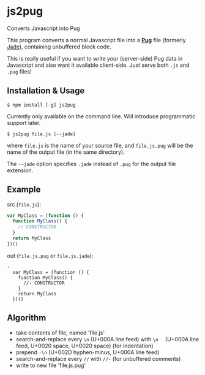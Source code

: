 # js2pug
Converts Javascript into Pug

This program converts a normal Javascript file into
a [**Pug**](https://github.com/pugjs/pug) file
(formerly [Jade](http://jade-lang.com/)),
containing unbuffered block code.

This is really useful if you want to write your (server-side) Pug data in Javascript
and also want it available client-side. Just serve both `.js` and `.pug` files!

## Installation & Usage
```
$ npm install [-g] js2pug
```

Currently only available on the command line. Will introduce programmatic support later.

```
$ js2pug file.js [--jade]
```
where `file.js` is the name of your source file, and
`file.js.pug` will be the name of the output file (in the same directory).

The `--jade` option specifies `.jade` instead of `.pug` for the output file extension.

## Example

src (`file.js`):
```js
var MyClass = (function () {
  function MyClass() {
    // CONSTRUCTOR
  }
  return MyClass
})()
```

out (`file.js.pug` or `file.js.jade`):
```jade
-
  var MyClass = (function () {
    function MyClass() {
      //- CONSTRUCTOR
    }
    return MyClass
  })()
```

## Algorithm
- take contents of file, named 'file.js'
- search-and-replace every `\n` (U+000A line feed) with
  `\n  ` (U+000A line feed, U+0020 space, U+0020 space) (for indentation)
- prepend `-\n` (U+002D hyphen-minus, U+000A line feed)
- search-and-replace every `//` with `//-` (for unbuffered comments)
- write to new file 'file.js.pug'
